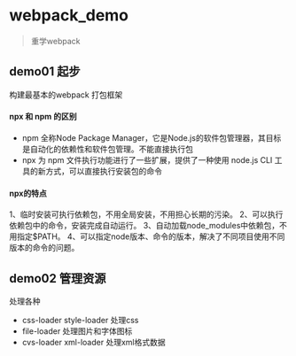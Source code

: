 # webpack_demo

> 重学webpack

## demo01 起步

构建最基本的webpack 打包框架

#### npx 和 npm 的区别

+ npm 全称Node Package Manager，它是Node.js的软件包管理器，其目标是自动化的依赖性和软件包管理。不能直接执行包
+ npx 为 npm 文件执行功能进行了一些扩展，提供了一种使用 node.js CLI 工具的新方式，可以直接执行安装包的命令

#### npx的特点

1、临时安装可执行依赖包，不用全局安装，不用担心长期的污染。
2、可以执行依赖包中的命令，安装完成自动运行。
3、自动加载node_modules中依赖包，不用指定$PATH。
4、可以指定node版本、命令的版本，解决了不同项目使用不同版本的命令的问题。

## demo02 管理资源

处理各种

+ css-loader style-loader 处理css
+ file-loader 处理图片和字体图标
+ cvs-loader xml-loader 处理xml格式数据

